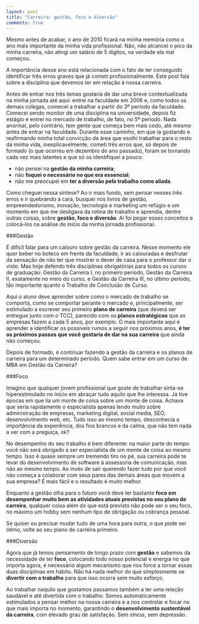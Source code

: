 ```yaml
---
layout: post
title: "Carreira: gestão, foco e diversão"
comments: true
---
```


Mesmo antes de acabar, o ano de 2010 ficará na minha memória como o ano mais importante da minha vida profissional. Não, não alcancei o pico da minha carreira, não atingi um salário de 5 dígitos, na verdade ela mal começou.

A importância desse ano está relacionada com o fato de ter conseguido identificar três erros graves que já cometi profissionalmente. Este post fala sobre a disciplina que devemos ter em relação à nossa carreira.

Antes de entrar nos três temas gostaria de dar uma breve contextualizada na minha jornada até aqui: entrei na faculdade em 2006 e, como todos os demais colegas, comecei a trabalhar a partir do 3º período da faculdade. Comecei sendo monitor de uma disciplina na universidade, depois fiz estágio e entrei no mercado de trabalho, de fato, no 5º período. Nada anormal, pelo contrário, tem gente que começa bem mais cedo, até mesmo antes de entrar na faculdade. Durante esse caminho, em que ia gostando e reafirmando minha total convicção da área que esolhi trabalhar para o resto da minha vida, inexplicavelmente, cometi três erros que, só depois de formado (o que ocorreu em dezembro do ano passado), foram se tornando cada vez mais latentes e que só os identifiquei a pouco:

* não pensei na __gestão da minha carreira__;
* não __foquei o necessário no que era essencial__;
* não me preocupei em __ter a diversão pelo trabalho como aliada__.

Como cheguei nessa síntese? Ao ir mais fundo, sem pensar nesses três erros e ir quebrando a cara, busquei nos livros de gestão, empreendedorismo, inovação, tecnologia e marketing um refúgio e um momento em que me desligava da rotina de trabalho e aprendia, dentre outras coisas, sobre __gestão, foco e diversão__. Aí foi pegar esses conceitos e colocá-los na análise do início da minha jornada profissional.

###Gestão

É difícil falar para um calouro sobre gestão da carreira. Nesse momento ele quer beber no boteco em frente da faculdade, ir as calouradas e desfrutar da sensação de não ter que mostrar o dever de casa para o professor dar o visto. Mas hoje defendo três disciplinas obrigatórias para todos os cursos de graduação: Gestão da Carreira I, no primeiro período, Gestão da Carreira II, exatamente no meio do curso, e Gestão da Carreira III, no último período, tão importante quanto o Trabalho de Conclusão de Curso.

Aqui o aluno deve aprender sobre como o mercado de trabalho se comporta, como se comportar perante o mercado e, principalmente, ser estimulado a escrever seu primeiro __plano de carreira__ (que deverá ser entregue junto com o TCC), parecido com os __planos estratégicos__ que as empresas fazem a cada 5 anos, por exemplo. O mais importante aqui é aprender a identificar os possíveis rumos a seguir nos próximos anos, __é ter os próximos passos que você gostaria de dar na sua carreira__ que ainda não começou.

Depois de formado, é continuar fazendo a gestão da carreira e os planos de carreira para um determinado período. Quem sabe entrar em um curso de MBA em Gestão da Carreira?

###Foco

Imagino que qualquer jovem profissional que goste de trabalhar sinta-se hiperestimulado no início em abraçar tudo aquilo que lhe interessa. Já tive épocas em que lia um monte de coisa sobre um monte de coisa. Achava que seria rapidamente o especialista apenas lendo muito sobre administração de empresas, marketing digital, social media, SEO, desenvolvimento web, etc. Tudo isso ao mesmo tempo, desconhecia a importância da experiência, dos fios brancos e da calma, que não tem nada a ver com a preguiça, ok?

No desempenho do seu trabalho é bem diferente: na maior parte do tempo você não será obrigado a ser especialista de um monte de coisa ao mesmo tempo. Isso é quase sempre um tremendo tiro no pé, sua carreira pode te levar do desenvolvimento de software à assessoria de comunicação, mas não ao mesmo tempo. Ao invés de sair querendo fazer tudo por que você não começa a colaborar com seus pares das demais áreas que movem a sua empresa? É mais fácil e o resultado é muito melhor.

Enquanto a gestão olha para o futuro você deve ter bastante __foco em desempenhar muito bem as atividades atuais previstas no seu plano de carreira__, qualquer coisa além do que está previsto não pode ser o seu foco, no máximo um hobby sem nenhum tipo de obrigação ou cobrança pessoal.

Se quiser ou precisar mudar tudo de uma hora para outra, o que pode ser ótimo, volte ao seu plano de carreira primeiro.

###Diversão

Agora que já temos pensamento de longo prazo com __gestão__ e sabemos da necessidade de ter __foco__, colocando todo nosso potencial e energia no que importa agora, é necessário algum mecanismo que nos force a tornar essas duas disciplinas em hábito. Não há nada melhor do que simplesmente se __divertir com o trabalho__ para que isso ocorra sem muito esforço.

Ao trabalhar naquilo que gostamos passamos também a ter uma relação saudável e até divertida com o trabalho. Somos automaticamente estimulados a pensar melhor na nossa carreira e a nos controlar e focar no que mais importa no momento, garantindo o __desenvolvimento sustentável da carreira__, com elevado grau de satisfação. Sem _stress_, sem depressão.
